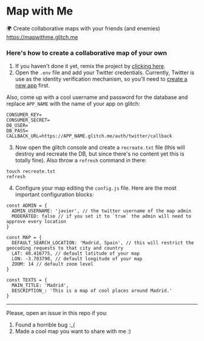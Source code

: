 # Map with Me

🌍 Create collaborative maps with your friends (and enemies) https://mapwithme.glitch.me


### Here's how to create a collaborative map of your own

1. If you haven't done it yet, remix the project by [clicking here](https://glitch.com/edit/#!/remix/mapwithme).
2. Open the `.env` file and add your Twitter credentials. Currently, Twitter is use as the identity verification mechanism, so you'll need to <a href="https://developer.twitter.com/en/apps">create a new app</a> first. 

Also, come up with a cool username and password for the database and replace `APP_NAME` with the name of your app on glitch:

```
CONSUMER_KEY=
CONSUMER_SECRET=
DB_USER=
DB_PASS=
CALLBACK_URL=https://APP_NAME.glitch.me/auth/twitter/callback
```

3. Now open the glitch console and create a `recreate.txt` file (this will destroy and recreate the DB, but since there's no content yet this is totally fine). Also throw a `refresh` command in there:

```
touch recreate.txt
refresh
```

4. Configure your map editing the `config.js` file. Here are the most important configuration blocks: 

```
const ADMIN = {
  ADMIN_USERNAME: 'javier', // the twitter username of the map admin
  MODERATED: false // if you set it to `true` the admin will need to approve every location 
}
``` 

``` 
const MAP = {
  DEFAULT_SEARCH_LOCATION: 'Madrid, Spain', // this will restrict the geocoding requests to that city and country
  LAT: 40.416775, // default latitude of your map
  LON: -3.703790, // default longitude of your map
  ZOOM: 14 // default zoom level
}
```

```
const TEXTS = {
  MAIN_TITLE: 'Madrid',
  DESCRIPTION_: 'This is a map of cool places around Madrid.'
}
```

---

Please, open an issue in this repo if you:

1) Found a horrible bug :_(
2) Made a cool map you want to share with me :)

